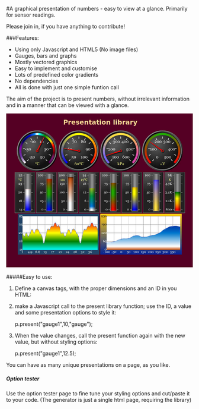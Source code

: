 #A graphical presentation of numbers - easy to view at a glance.
Primarily for sensor readings.

Please join in, if you have anything to contribute!

###Features:
* Using only Javascript and HTML5 (No image files)
* Gauges, bars and graphs
* Mostly vectored graphics
* Easy to implement and customise
* Lots of predefined color gradients
* No dependencies
* All is done with just one simple funtion call

The aim of the project is to present numbers, without irrelevant information and in a manner that can be viewed with a glance.

![Overview](https://github.com/paragi/plib/blob/master/present.jpg)

#####Easy to use:
1. Define a canvas tags, with the proper dimensions and an ID in you HTML:  

    <canvas id="gauge1" width="200" height="200" ></canvas>

2. make a Javascript call to the present library function; 
use the ID, a value and some presentation options to  style it:

    p.present("gauge1",10,"gauge");

3. When the value changes, call the present function again with the new value, but without styling options:

    p.present("gauge1",12.5);

You can have as many unique presentations on a page, as you like.


##### Option tester
Use the option tester page to fine tune your styling options and cut/paste it to your code.
(The generator is just a single html page, requiring the library)



